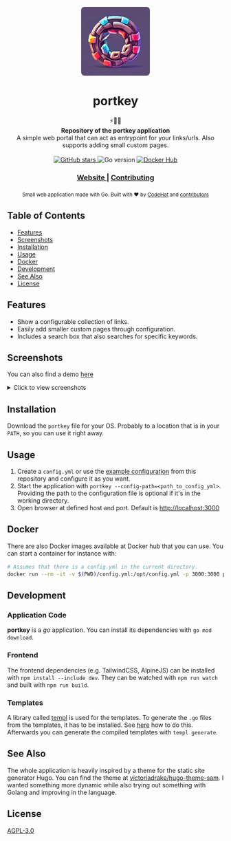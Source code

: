 <p style="text-align: center;"><img style="border: 0px solid; border-radius: .5rem; width: 10rem; height: 10rem;" src="docs/images/logo.png" alt="portkey logo"></p>

<h1 align="center">portkey</h1>
<div align="center">
  ⚡🚀🔗
</div>
<div align="center">
  <strong>Repository of the portkey application</strong>
</div>
<div align="center">
  A simple web portal that can act as entrypoint for your links/urls. Also supports adding small custom pages.
</div>

<br />

<div align="center">
  <!-- GitHub stars -->
  <a href="https://github.com/kodehat/portkey">
    <img src="https://img.shields.io/github/stars/kodehat/portkey"
      alt="GitHub stars" />
  </a>
  <!-- Go version -->
  <img src="https://img.shields.io/github/go-mod/go-version/kodehat/portkey"
      alt="Go version" />
  <!-- Docker Hub -->
  <a href="https://travis-ci.org/choojs/choo">
    <img src="https://img.shields.io/docker/pulls/kodehat/portkey"
      alt="Docker Hub" />
  </a>
</div>

<div align="center">
  <h3>
    <a href="https://www.portkey.page">
      Website
    </a>
    <span> | </span>
    <a href="https://github.com/kodehat/portkey/blob/main/.github/CONTRIBUTING.md">
      Contributing
    </a>
  </h3>
</div>

<div align="center">
  <sub>Small web application made with Go. Built with ❤︎ by
  <a href="https://www.codehat.de">CodeHat</a> and
  <a href="https://github.com/kodehat/portkey/graphs/contributors">
    contributors
  </a>
</div>

## Table of Contents

- [Features](#features)
- [Screenshots](#screenshots)
- [Installation](#installation)
- [Usage](#usage)
- [Docker](#docker)
- [Development](#development)
- [See Also](#see-also)
- [License](#license)

## Features

- Show a configurable collection of links.
- Easily add smaller custom pages through configuration.
- Includes a search box that also searches for specific keywords.

## Screenshots

<p>You can also find a demo <a href="https://demo.portkey.page">here</a></p>

<details>

  <summary>Click to view screenshots</summary>

  #### Link collection

  ![LinkCollection](docs/images/screenshot_full.png "Link collection")
  
  #### Search for a link

  ![SearchForLink](docs/images/screenshot_search.png "Search for a link")

  #### Custom page
  
  ![CustomPage](docs/images/screenshot_custom_page.png "Custom page")

</details>

## Installation

Download the `portkey` file for your OS. Probably to a location that is in your `PATH`, so you can use it right away. 

## Usage

1. Create a `config.yml` or use the [example configuration](https://github.com/kodehat/portkey/blob/main/config.yml) from this repository and configure it as you want.
2. Start the application with `portkey --config-path=<path_to_config_yml>`. Providing the path to the configuration file is optional if it's in the working directory.
3. Open browser at defined host and port. Default is <http://localhost:3000>

## Docker

There are also Docker images available at Docker hub that you can use. You can start a container for instance with:

```sh
# Assumes that there is a config.yml in the current directory.
docker run --rm -it -v $(PWD)/config.yml:/opt/config.yml -p 3000:3000 portkey:latest
```

## Development

### Application Code

**portkey** is a *go* application. You can install its dependencies with `go mod download`.

### Frontend

The frontend dependencies (e.g. TailwindCSS, AlpineJS) can be installed with `npm install --include dev`. They can be watched with `npm run watch` and built with `npm run build`.

### Templates

A library called [templ](https://templ.guide) is used for the templates. To generate the `.go` files from the templates, it has to be installed. See [here](https://templ.guide/quick-start/installation) how to do this. Afterwards you can generate the compiled templates with `templ generate`.

## See Also

The whole application is heavily inspired by a theme for the static site generator Hugo. You can find the theme at [victoriadrake/hugo-theme-sam](https://github.com/victoriadrake/hugo-theme-sam). I wanted something more dynamic while also trying out something with Golang and improving in the language.

## License

[AGPL-3.0](https://www.tldrlegal.com/license/gnu-affero-general-public-license-v3-agpl-3-0)
